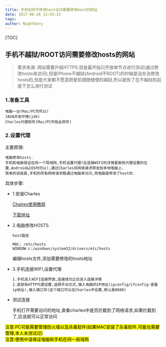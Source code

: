 ```yaml
---
title: 手机如何不修改host访问需要修改host的网站
date: 2017-06-26 13:55:13
tags:
author: NightHary
---
```


[TOC]

## 手机不越狱/ROOT访问需要修改hosts的网站

>需求来源:
>   网站需要升级HTTPS,但是最开始只开放单节点进行测试(通过修改hosts来访问),但是iPhone不越狱(Android不ROOT)的时候是没办法修改hosts的,但是大家都不愿意把爱机随随便便的越狱,所以就有了在不越狱的前提下怎么进行测试

### 1.准备工具

    电脑一台(Mac/PC均可以) 
    JAVA开发环境(jdk)
    Charles代理软件(Mac/PC均有此软件)

### 2.设置代理

主要原理:

    电脑修改hosts.
    手机和电脑保证在同一个局域网,手机设置代理(在连接WIFI的详情里面有代理设置的位置,Android&IOS均可以),通过Charles将网络请求转发到本地电脑上.
    简单的说就是,手机的所有网络请求都通过电脑来访问,而电脑是修改了host的.
    
具体步骤:

*   1.安装Charles

    [Chalres使用教程](http://blog.csdn.net/liguilicsdn/article/details/51208909)

    [下载地址](https://www.charlesproxy.com/)
*   2.电脑修改HOSTS

        host路径
        
        MAC: /etc/hosts
        WINDOW:c:/windows/system32/drivers/etc/hosts
    
    编辑hosts文件,添加需要修改的hosts地址
        
*   3.手机连接WIFI,设置代理

        1.手机进入WIFI连接界面,连接成功之后进入连接详情
        2.底部有HTTP代理设置,选择手动方式,输入电脑的IP地址(ipconfig/ifconfig-查看ip地址),输入端口号(这个端口可以在Charles中设置,默认是8888)

        
*   测试连接

    手机打开需要访问的地址,查看charles中是否拦截到了网络请求,如果拦截到了,应该就可以正常访问
    
<mark>注意:PC可能需要管理防火墙以及杀毒软件(如果MAC安装了杀毒软件,可能也需要管理,本人未测试过)</mark>
<br/>
<mark>注意:使用中请保证电脑和手机在同一局域网</mark>
